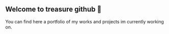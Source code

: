 ## Welcome to treasure github 👋

You can find here a portfolio of my works and projects im currently working on.
